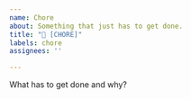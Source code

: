 ```yaml
---
name: Chore
about: Something that just has to get done.
title: "🧹 [CHORE]"
labels: chore
assignees: ''

---
```


What has to get done and why?
